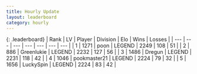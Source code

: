 ```yaml
---
title: Hourly Update
layout: leaderboard
category: hourly
---
```


{: .leaderboard}
| Rank | LV | Player | Division | Elo | Wins | Losses |
| --- | --- | --- | --- | --- | --- | --- |
| <span data-change="0">1</span> | 1271 | <span title="ID: 540690">poon</span> | LEGEND | <span data-change="0">2249</span> | <span data-change="0">108</span> | <span data-change="0">51</span> |
| <span data-change="1">2</span> | 886 | <span title="ID: 540">Greenlukie</span> | LEGEND | <span data-change="0">2232</span> | <span data-change="0">127</span> | <span data-change="0">56</span> |
| <span data-change="1">3</span> | 1486 | <span title="ID: 337810">Dregun</span> | LEGEND | <span data-change="0">2231</span> | <span data-change="0">118</span> | <span data-change="0">42</span> |
| <span data-change="-2">4</span> | 1046 | <span title="ID: 652474">pookmaster21</span> | LEGEND | <span data-change="-11">2224</span> | <span data-change="0">79</span> | <span data-change="1">32</span> |
| <span data-change="0">5</span> | 1656 | <span title="ID: 498412">LuckySpin</span> | LEGEND | <span data-change="0">2224</span> | <span data-change="0">83</span> | <span data-change="0">42</span> |